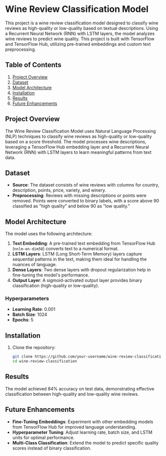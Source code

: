 # Wine Review Classification Model

This project is a wine review classification model designed to classify wine reviews as high-quality or low-quality based on textual descriptions. Using a Recurrent Neural Network (RNN) with LSTM layers, the model analyzes wine reviews to predict wine quality. This project is built with TensorFlow and TensorFlow Hub, utilizing pre-trained embeddings and custom text preprocessing.

## Table of Contents

1. [Project Overview](#project-overview)
2. [Dataset](#dataset)
3. [Model Architecture](#model-architecture)
4. [Installation](#installation)
5. [Results](#results)
6. [Future Enhancements](#future-enhancements)

## Project Overview

The Wine Review Classification Model uses Natural Language Processing (NLP) techniques to classify wine reviews as high-quality or low-quality based on a score threshold. The model processes wine descriptions, leveraging a TensorFlow Hub embedding layer and a Recurrent Neural Network (RNN) with LSTM layers to learn meaningful patterns from text data.

## Dataset

- **Source**: The dataset consists of wine reviews with columns for country, description, points, price, variety, and winery.
- **Preprocessing**: Reviews with missing descriptions or points were removed. Points were converted to binary labels, with a score above 90 classified as "high quality" and below 90 as "low quality."

## Model Architecture

The model uses the following architecture:
1. **Text Embedding**: A pre-trained text embedding from TensorFlow Hub (`nnlm-en-dim50`) converts text to a numerical format.
2. **LSTM Layers**: LSTM (Long Short-Term Memory) layers capture sequential patterns in the text, making them ideal for handling the nuances of language.
3. **Dense Layers**: Two dense layers with dropout regularization help in fine-tuning the model's performance.
4. **Output Layer**: A sigmoid-activated output layer provides binary classification (high-quality or low-quality).

### Hyperparameters
- **Learning Rate**: 0.001
- **Batch Size**: 1024
- **Epochs**: 5

## Installation

1. Clone the repository:
   ```bash
   git clone https://github.com/your-username/wine-review-classification.git](https://github.com/rishimj/wine-review-text-classification-model.git
   cd wine-review-classification

## Results
The model achieved 84% accuracy on test data, demonstrating effective classification between high-quality and low-quality wine reviews.

## Future Enhancements

- **Fine-Tuning Embeddings**: Experiment with other embedding models from TensorFlow Hub for improved language understanding.
- **Hyperparameter Tuning**: Adjust learning rate, batch size, and LSTM units for optimal performance.
- **Multi-Class Classification**: Extend the model to predict specific quality scores instead of binary classification.

